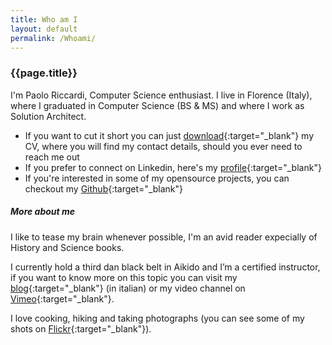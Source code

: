 ```yaml
---
title: Who am I
layout: default
permalink: /Whoami/
---
```

### {{page.title}}

I'm Paolo Riccardi, Computer Science enthusiast.
I live in Florence (Italy), where I graduated in Computer Science (BS & MS) and where I work as Solution Architect.

- If you want to cut it short you can just [download](https://drive.google.com/file/d/1cqsDFPhVjfCzJU6vXeXojDGX3foo0Rju/view?usp=sharing){:target="_blank"} my CV, where you will find my contact details, should you ever need to reach me out
- If you prefer to connect on Linkedin, here's my [profile](https://www.linkedin.com/in/paolo-riccardi-71795a85/en){:target="_blank"}
- If you're interested in some of my opensource projects, you can checkout my [Github](https://github.com/paoloriccardi){:target="_blank"}


##### More about me
I like to tease my brain whenever possible, I'm an avid reader expecially of History and Science books. 

I currently hold a third dan black belt in Aikido and I’m a certified instructor, if you want to know more on this topic you can visit my [blog](http://www.kinonagare.it){:target="_blank"} (in italian) or my video channel on [Vimeo](https://vimeo.com/kinonagare){:target="_blank"}.

I love cooking, hiking and taking photographs (you can see some of my shots on [Flickr](https://www.flickr.com/photos/priccardi/){:target="_blank"}).

